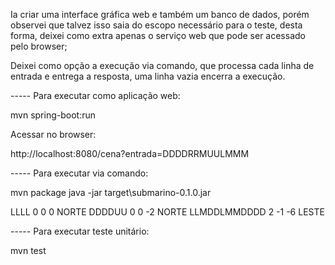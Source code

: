 Ia criar uma interface gráfica web e também um banco de dados, porém observei que talvez isso saia do escopo necessário para o teste, desta forma, deixei como extra apenas o serviço web que pode ser acessado pelo browser;

Deixei como opção a execução via comando, que processa cada linha de entrada e entrega a resposta, uma linha vazia encerra a execução.

----- Para executar como aplicação web:

mvn spring-boot:run

Acessar no browser:

http://localhost:8080/cena?entrada=DDDDRRMUULMMM

----- Para executar via comando:

mvn package
java -jar target\submarino-0.1.0.jar

LLLL
0 0 0 NORTE
DDDDUU
0 0 -2 NORTE
LLMDDLMMDDDD
2 -1 -6 LESTE

----- Para executar teste unitário:

mvn test

